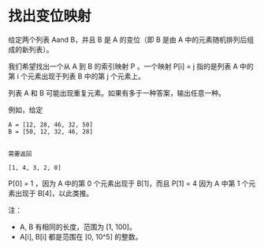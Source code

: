# 找出变位映射

给定两个列表 Aand B，并且 B 是 A 的变位（即 B 是由 A 中的元素随机排列后组成的新列表）。

我们希望找出一个从 A 到 B 的索引映射 P 。一个映射 P[i] = j 指的是列表 A 中的第 i 个元素出现于列表 B 中的第 j 个元素上。

列表 A 和 B 可能出现重复元素。如果有多于一种答案，输出任意一种。

例如，给定

```
A = [12, 28, 46, 32, 50]
B = [50, 12, 32, 46, 28]
 

需要返回

[1, 4, 3, 2, 0]
```

P[0] = 1 ，因为 A 中的第 0 个元素出现于 B[1]，而且 P[1] = 4 因为 A 中第 1 个元素出现于 B[4]，以此类推。

注：

  - A, B 有相同的长度，范围为 [1, 100]。
  - A[i], B[i] 都是范围在 [0, 10^5] 的整数。